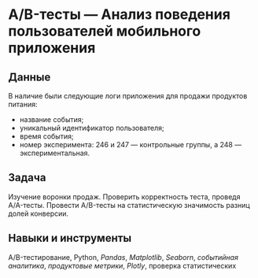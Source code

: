 # A/B-тесты — Анализ поведения пользователей мобильного приложения
## Данные
В наличие были следующие логи приложения для продажи продуктов питания:
- название события;
- уникальный идентификатор пользователя;
- время события;
- номер эксперимента: 246 и 247 — контрольные группы, а 248 — экспериментальная.
## Задача
Изучение воронки продаж. Проверить корректность теста, проведя A/A-тесты. Провести A/B-тесты на статистическую значимость разниц долей конверсии.
## Навыки и инструменты
A/B-тестирование, Python, *Pandas*, *Matplotlib*, *Seaborn*, *событийная аналитика*, *продуктовые метрики*, *Plotly*, проверка статистических 
